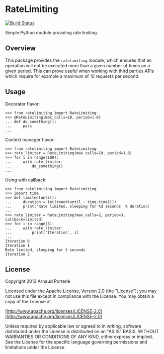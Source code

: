 RateLimiting
=======

[![Build Status](https://travis-ci.org/icecrime/RateLimiting.png)](https://travis-ci.org/icecrime/RateLimiting)

Simple Python module providing rate limiting.

Overview
-------------

This package provides the `ratelimiting` module, which ensures that an
operation will not be executed more than a given number of times on a given
period. This can prove useful when working with third parties APIs which
require for example a maximum of 10 requests per second.

Usage
-------------

Decorator flavor:

    >>> from ratelimiting import RateLimiting
    >>> @RateLimiting(max_calls=10, period=1.0)
    ... def do_something():
    ...     pass
    ...

Context manager flavor:

    >>> from ratelimiting import RateLimiting
    >>> rate_limiter = RateLimiting(max_calls=10, period=1.0)
    >>> for i in range(100):
    ...     with rate_limiter:
    ...         do_something()
    ...

Using with callback:

    >>> from ratelimiting import RateLimiting
    >>> import time
    >>> def limited(until):
    ...     duration = int(round(until - time.time()))
    ...     print('Rate limited, sleeping for %d seconds' % duration)
    ...
    >>> rate_limiter = RateLimiting(max_calls=2, period=3, callback=limited)
    >>> for i in range(3):
    ...     with rate_limiter:
    ...         print('Iteration', i)
    ...
    Iteration 0
    Iteration 1
    Rate limited, sleeping for 3 seconds
    Iteration 2

License
-------------

Copyright 2013 Arnaud Porterie

Licensed under the Apache License, Version 2.0 (the "License");
you may not use this file except in compliance with the License.
You may obtain a copy of the License at

  [http://www.apache.org/licenses/LICENSE-2.0](http://www.apache.org/licenses/LICENSE-2.0)

Unless required by applicable law or agreed to in writing, software
distributed under the License is distributed on an "AS IS" BASIS,
WITHOUT WARRANTIES OR CONDITIONS OF ANY KIND, either express or implied.
See the License for the specific language governing permissions and
limitations under the License.
